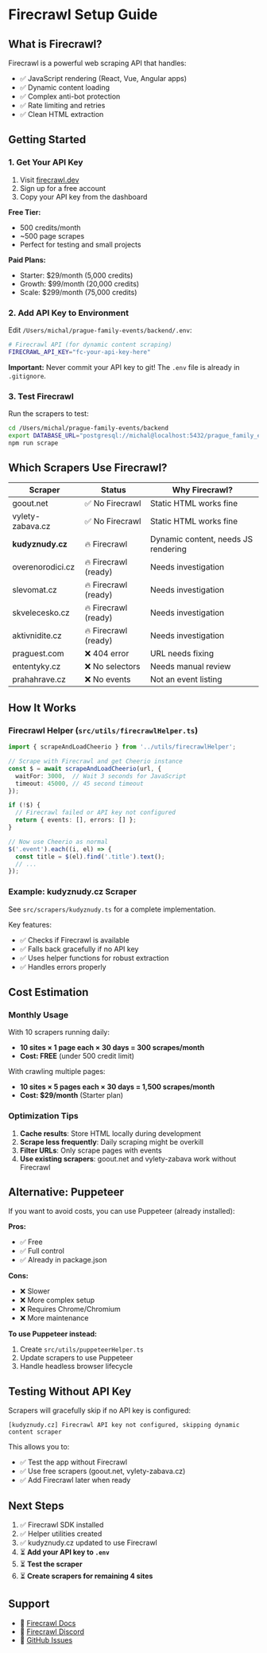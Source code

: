# Firecrawl Setup Guide

## What is Firecrawl?

Firecrawl is a powerful web scraping API that handles:
- ✅ JavaScript rendering (React, Vue, Angular apps)
- ✅ Dynamic content loading
- ✅ Complex anti-bot protection
- ✅ Rate limiting and retries
- ✅ Clean HTML extraction

## Getting Started

### 1. Get Your API Key

1. Visit [firecrawl.dev](https://firecrawl.dev)
2. Sign up for a free account
3. Copy your API key from the dashboard

**Free Tier:**
- 500 credits/month
- ~500 page scrapes
- Perfect for testing and small projects

**Paid Plans:**
- Starter: $29/month (5,000 credits)
- Growth: $99/month (20,000 credits)
- Scale: $299/month (75,000 credits)

### 2. Add API Key to Environment

Edit `/Users/michal/prague-family-events/backend/.env`:

```bash
# Firecrawl API (for dynamic content scraping)
FIRECRAWL_API_KEY="fc-your-api-key-here"
```

**Important:** Never commit your API key to git! The `.env` file is already in `.gitignore`.

### 3. Test Firecrawl

Run the scrapers to test:

```bash
cd /Users/michal/prague-family-events/backend
export DATABASE_URL="postgresql://michal@localhost:5432/prague_family_events?schema=public"
npm run scrape
```

## Which Scrapers Use Firecrawl?

| Scraper | Status | Why Firecrawl? |
|---------|--------|----------------|
| goout.net | ✅ No Firecrawl | Static HTML works fine |
| vylety-zabava.cz | ✅ No Firecrawl | Static HTML works fine |
| **kudyznudy.cz** | 🔥 Firecrawl | Dynamic content, needs JS rendering |
| overenorodici.cz | 🔥 Firecrawl (ready) | Needs investigation |
| slevomat.cz | 🔥 Firecrawl (ready) | Needs investigation |
| skvelecesko.cz | 🔥 Firecrawl (ready) | Needs investigation |
| aktivnidite.cz | 🔥 Firecrawl (ready) | Needs investigation |
| praguest.com | ❌ 404 error | URL needs fixing |
| ententyky.cz | ❌ No selectors | Needs manual review |
| prahahrave.cz | ❌ No events | Not an event listing |

## How It Works

### Firecrawl Helper (`src/utils/firecrawlHelper.ts`)

```typescript
import { scrapeAndLoadCheerio } from '../utils/firecrawlHelper';

// Scrape with Firecrawl and get Cheerio instance
const $ = await scrapeAndLoadCheerio(url, {
  waitFor: 3000,  // Wait 3 seconds for JavaScript
  timeout: 45000, // 45 second timeout
});

if (!$) {
  // Firecrawl failed or API key not configured
  return { events: [], errors: [] };
}

// Now use Cheerio as normal
$('.event').each((i, el) => {
  const title = $(el).find('.title').text();
  // ...
});
```

### Example: kudyznudy.cz Scraper

See `src/scrapers/kudyznudy.ts` for a complete implementation.

Key features:
- ✅ Checks if Firecrawl is available
- ✅ Falls back gracefully if no API key
- ✅ Uses helper functions for robust extraction
- ✅ Handles errors properly

## Cost Estimation

### Monthly Usage

With 10 scrapers running daily:
- **10 sites × 1 page each × 30 days = 300 scrapes/month**
- **Cost: FREE** (under 500 credit limit)

With crawling multiple pages:
- **10 sites × 5 pages each × 30 days = 1,500 scrapes/month**
- **Cost: $29/month** (Starter plan)

### Optimization Tips

1. **Cache results**: Store HTML locally during development
2. **Scrape less frequently**: Daily scraping might be overkill
3. **Filter URLs**: Only scrape pages with events
4. **Use existing scrapers**: goout.net and vylety-zabava work without Firecrawl

## Alternative: Puppeteer

If you want to avoid costs, you can use Puppeteer (already installed):

**Pros:**
- ✅ Free
- ✅ Full control
- ✅ Already in package.json

**Cons:**
- ❌ Slower
- ❌ More complex setup
- ❌ Requires Chrome/Chromium
- ❌ More maintenance

**To use Puppeteer instead:**
1. Create `src/utils/puppeteerHelper.ts`
2. Update scrapers to use Puppeteer
3. Handle headless browser lifecycle

## Testing Without API Key

Scrapers will gracefully skip if no API key is configured:

```
[kudyznudy.cz] Firecrawl API key not configured, skipping dynamic content scraper
```

This allows you to:
- ✅ Test the app without Firecrawl
- ✅ Use free scrapers (goout.net, vylety-zabava.cz)
- ✅ Add Firecrawl later when ready

## Next Steps

1. ✅ Firecrawl SDK installed
2. ✅ Helper utilities created
3. ✅ kudyznudy.cz updated to use Firecrawl
4. ⏳ **Add your API key to `.env`**
5. ⏳ **Test the scraper**
6. ⏳ **Create scrapers for remaining 4 sites**

## Support

- 📖 [Firecrawl Docs](https://docs.firecrawl.dev/)
- 💬 [Firecrawl Discord](https://discord.gg/firecrawl)
- 🐛 [GitHub Issues](https://github.com/mendableai/firecrawl)

